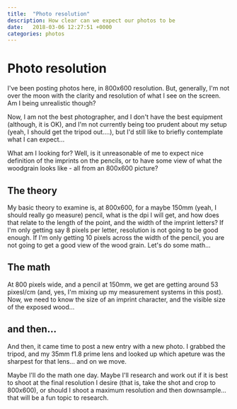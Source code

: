 ```yaml
---
title:  "Photo resolution"
description: How clear can we expect our photos to be
date:   2018-03-06 12:27:51 +0000
categories: photos
---
```


# Photo resolution

I've been posting photos here, in 800x600 resolution. But, generally, I'm not over the moon with the clarity and resolution of what I see on the screen. Am I being unrealistic though?

Now, I am not the best photographer, and I don't have the best equipment (although, it is OK), and I'm not currently being too prudent about my setup (yeah, I should get the tripod out....), but I'd still like to briefly contemplate what I can expect...

What am I looking for? Well, is it unreasonable of me to expect nice definition of the imprints on the pencils, or to have some view of what the woodgrain looks like - all from an 800x600 picture?

## The theory

My basic theory to examine is, at 800x600, for a maybe 150mm (yeah, I should really go measure) pencil, what is the dpi I will get, and how does that relate to the length of the point, and the width of the imprint letters? If I'm only getting say 8 pixels per letter, resolution is not going to be good enough. If I'm only getting 10 pixels across the width of the pencil, you are not going to get a good view of the wood grain. Let's do some math...

## The math

At 800 pixels wide, and a pencil at 150mm, we get are getting around 53 pixesl/cm (and, yes, I'm mixing up my measurement systems in this post). Now, we need to know the size of an imprint character, and the visible size of the exposed wood...

## and then...

And then, it came time to post a new entry with a new photo. I grabbed the tripod, and my 35mm f1.8 prime lens and looked up which apeture was the sharpest for that lens... and on we move.

Maybe I'll do the math one day. Maybe I'll research and work out if it is best to shoot at the final resolution I desire (that is, take the shot and crop to 800x600), or should I shoot a maximum resolution and then downsample... that will be a fun topic to research.

